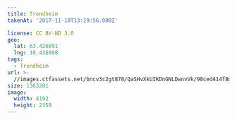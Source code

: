 ```yaml
---
title: Trondheim
takenAt: '2017-11-10T13:19:56.000Z'

license: CC BY-ND 3.0
geo:
  lat: 63.420991
  lng: 10.436988
tags:
  - Trondheim
url: >-
  //images.ctfassets.net/bncv3c2gt878/QaSHvXkUIKDnGNLDwnvVk/98ced414f8db0f68cfb7a8a855ae78b3/trondheim_37645059314_o
size: 1363281
image:
  width: 4192
  height: 2358
---
```

